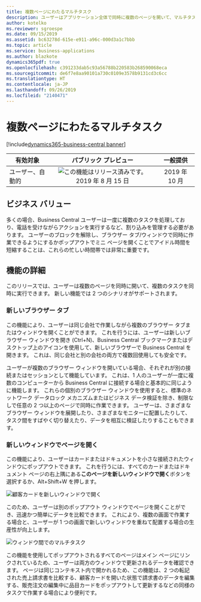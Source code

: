 ```yaml
---
title: 複数ページにわたるマルチタスク
description: ユーザーはアプリケーション全体で同時に複数のページを開いて、マルチタスク処理をサポートできます。
author: kotelko
ms.reviewer: sgroespe
ms.date: 09/15/2019
ms.assetid: bc63278d-615e-e911-a96c-000d3a1c7bbb
ms.topic: article
ms.service: business-applications
ms.author: blazkote
dynamics365pdf: true
ms.openlocfilehash: c391233dab5c93a56788b220583b268590068eca
ms.sourcegitcommit: de6f7e8aa90101a730c0109e3578b9131cd3c6cc
ms.translationtype: HT
ms.contentlocale: ja-JP
ms.lasthandoff: 09/26/2019
ms.locfileid: "2140471"
---
```

# <a name="multitask-across-multiple-pages"></a>複数ページにわたるマルチタスク
[!include[dynamics365-business-central banner](../includes/dynamics365-business-central.md)]

| 有効対象    |  パブリック プレビュー | 一般提供 | 
| ---------- | :----------: |:----------: |
|ユーザー、自動的|![この機能はリリース済みです。](/dynamics365-release-plan/media/green-checkmark.png "この機能はリリース済みです。") 2019 年 8 月 15 日| 2019 年 10 月|


## <a name="business-value"></a>ビジネス バリュー
<!-- bv start -->
多くの場合、Business Central ユーザーは一度に複数のタスクを処理しており、電話を受けながらアクションを実行するなど、割り込みを管理する必要があります。 ユーザーのブロックを解除し、ブラウザー タブ/ウィンドウで同時に作業できるようにするかポップアウトでミニ ページを開くことでアイドル時間を短縮することは、これらの忙しい時間帯では非常に重要です。
<!-- bv end -->



## <a name="feature-details"></a>機能の詳細
<!--feature detail start -->
このリリースでは、ユーザーは複数のページを同時に開いて、複数のタスクを同時に実行できます。 新しい機能では 2 つのシナリオがサポートされます。

### <a name="new-browser-tab"></a>新しいブラウザー タブ
この機能により、ユーザーは同じ会社で作業しながら複数のブラウザー タブまたはウィンドウを開くことができます。 これを行うには、ユーザーは新しいブラウザー ウィンドウを開き (Ctrl+N)、Business Central ブックマークまたはデスクトップ上のアイコンを使用して、新しいブラウザーで Business Central を開きます。 これは、同じ会社と別の会社の両方で複数回使用しても安全です。 

ユーザーが複数のブラウザー ウィンドウを開いている場合、それぞれが別の接続またはセッションとして機能しています。 これは、1 人のユーザーが一度に複数のコンピューターから Business Central に接続する場合と基本的に同じように機能します。 これらの個別のブラウザー ウィンドウを使用すると、標準のネットワーク データロック メカニズムまたはビジネス データ検証を除き、制限なしで任意の 2 つ以上のページで同時に作業できます。 ユーザーは、さまざまなブラウザー ウィンドウを展開したり、さまざまなモニターに配置したりして、タスク間をすばやく切り替えたり、データを相互に検証したりすることもできます。

### <a name="open-page-in-a-new-window"></a>新しいウィンドウでページを開く
この機能により、ユーザーはカードまたはドキュメントを小さな接続されたウィンドウにポップアウトできます。 これを行うには、すべてのカードまたはドキュメント ページの右上隅にある**このページを新しいウィンドウで開く**ボタンを選択するか、Alt+Shift+W を押します。

![顧客カードを新しいウィンドウで開く](media/new-window.png "顧客カードを新しいウィンドウで開く")

このため、ユーザーは別のポップアウト ウィンドウでページを開くことができ、迅速かつ簡単にデータを比較できます。 これにより、複数の画面で作業する場合と、ユーザーが 1 つの画面で新しいウィンドウを重ねて配置する場合の生産性が向上します。

![ウィンドウ間でのマルチタスク](media/multitasking.png "ウィンドウ間でのマルチタスク")

この機能を使用してポップアウトされるすべてのページはメイン ページにリンクされているため、ユーザーは両方のウィンドウで更新されるデータを確認できます。 ページは同じコンテキスト内で開かれるため、この機能は、2 つの転記された売上請求書を比較する、顧客カードを開いた状態で請求書のデータを編集する、販売注文の編集中に品目カードをポップアウトして更新するなどの同様のタスクで作業する場合により便利です。

<!--feature detail end -->











